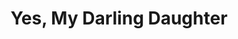 ---
title: Yes, My Darling Daughter
year: 1939
opening_date: 1939-08-08
closing_date: 1939-08-11
layout: productions
image:
image_caption:
image_credit:
playbill:
category:
Theatre: Theatre Jacksonville
Venue: Little Theatre
cast:
  Ann Whitman Murray: Edre Ferguson
  Ellen Murray: Flonnie Anders
  Douglas Hall: Neal Tyler, Jr.
  Martha: Ola Don Etter
  Connie Nevins: Patty Frederick
  Titus Jaywood: Stanley Morrell
  Lewis Murray: William H. Moore
crew:
  Director: Edward J. Crowley
  Assistant to Director: Molly Delgado
  Stage Manager: Vincent Bisno
  Assistant Stage Manager: Dickey Bisno
  Property Manager: Eleanor Edwards
  Assistant Property Manager: Martha Moore
  Electrician: Wallace G. Ferry
understudies:
orchestra:
external_links:
---